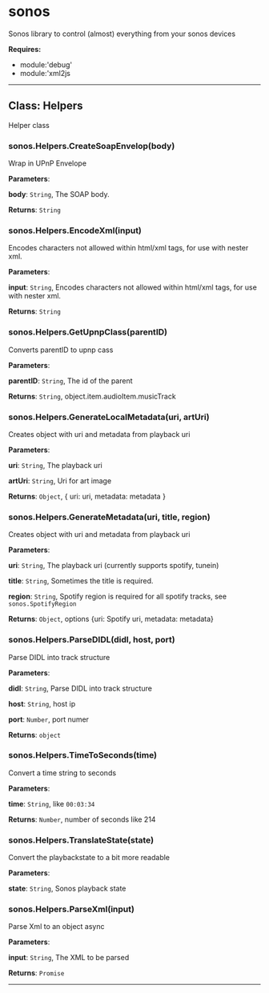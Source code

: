 # sonos

Sonos library to control (almost) everything from your sonos devices

**Requires:**

+ module:'debug'
+ module:'xml2js

* * *

## Class: Helpers

Helper class

### sonos.Helpers.CreateSoapEnvelop(body)

Wrap in UPnP Envelope

**Parameters**:

**body**: `String`, The SOAP body.

**Returns**: `String`

### sonos.Helpers.EncodeXml(input)

Encodes characters not allowed within html/xml tags, for use with nester xml.

**Parameters**:

**input**: `String`, Encodes characters not allowed within html/xml tags, for use with nester xml.

**Returns**: `String`

### sonos.Helpers.GetUpnpClass(parentID)

Converts parentID to upnp cass

**Parameters**:

**parentID**: `String`, The id of the parent

**Returns**: `String`, object.item.audioItem.musicTrack

### sonos.Helpers.GenerateLocalMetadata(uri, artUri)

Creates object with uri and metadata from playback uri

**Parameters**:

**uri**: `String`, The playback uri

**artUri**: `String`, Uri for art image

**Returns**: `Object`, { uri: uri, metadata: metadata }

### sonos.Helpers.GenerateMetadata(uri, title, region)

Creates object with uri and metadata from playback uri

**Parameters**:

**uri**: `String`, The playback uri (currently supports spotify, tunein)

**title**: `String`, Sometimes the title is required.

**region**: `String`, Spotify region is required for all spotify tracks, see `sonos.SpotifyRegion`

**Returns**: `Object`, options       {uri: Spotify uri, metadata: metadata}

### sonos.Helpers.ParseDIDL(didl, host, port)

Parse DIDL into track structure

**Parameters**:

**didl**: `String`, Parse DIDL into track structure

**host**: `String`, host ip

**port**: `Number`, port numer

**Returns**: `object`

### sonos.Helpers.TimeToSeconds(time)

Convert a time string to seconds

**Parameters**:

**time**: `String`, like `00:03:34`

**Returns**: `Number`, number of seconds like 214

### sonos.Helpers.TranslateState(state)

Convert the playbackstate to a bit more readable

**Parameters**:

**state**: `String`, Sonos playback state


### sonos.Helpers.ParseXml(input)

Parse Xml to an object async

**Parameters**:

**input**: `String`, The XML to be parsed

**Returns**: `Promise`

* * *
